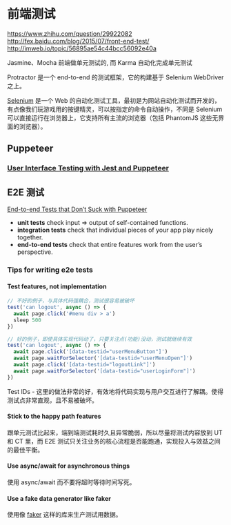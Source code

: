 # 前端测试

https://www.zhihu.com/question/29922082  
http://fex.baidu.com/blog/2015/07/front-end-test/  
http://imweb.io/topic/56895ae54c44bcc56092e40a

Jasmine、Mocha 前端做单元测试的, 而 Karma 自动化完成单元测试

Protractor 是一个 end-to-end 的测试框架，它的构建基于 Selenium WebDriver 之上。

[Selenium](https://github.com/SeleniumHQ/selenium) 是一个 Web 的自动化测试工具，最初是为网站自动化测试而开发的，有点像我们玩游戏用的按键精灵，可以按指定的命令自动操作，不同是 Selenium 可以直接运行在浏览器上，它支持所有主流的浏览器（包括 PhantomJS 这些无界面的浏览器）。




## Puppeteer

### [User Interface Testing with Jest and Puppeteer](https://www.valentinog.com/blog/ui-testing-jest-puppetteer/)


## E2E 测试

[End-to-end Tests that Don’t Suck with Puppeteer](https://ropig.com/blog/end-end-tests-dont-suck-puppeteer/)

* **unit tests** check input => output of self-contained functions.
* **integration tests** check that individual pieces of your app play nicely together.
* **end-to-end tests** check that entire features work from the user’s perspective.

### Tips for writing e2e tests

#### Test features, not implementation

```js
// 不好的例子，与具体代码强耦合，测试很容易被破坏
test('can logout', async () => {
  await page.click('#menu div > a')
  sleep 500
})

// 好的例子，即使具体实现代码动了，只要关注点(功能)没动，测试就继续有效
test('can logout', async () => {
  await page.click('[data-testid="userMenuButton"]')
  await page.waitForSelector('[data-testid="userMenuOpen"]')
  await page.click('[data-testid="logoutLink"]')
  await page.waitForSelector('[data-testid="userLoginForm"]')
})
```

Test IDs - 这里的做法非常的好，有效地将代码实现与用户交互进行了解耦。使得测试点非常直观，且不易被破坏。

#### Stick to the happy path features

跟单元测试比起来，端到端测试耗时久且异常脆弱，所以尽量将测试内容放到 UT 和 CT 里，而 E2E 测试只关注业务的核心流程是否能跑通，实现投入与效益之间的最佳平衡。

#### Use async/await for asynchronous things

使用 async/await 而不要将超时等待时间写死。

#### Use a fake data generator like faker

使用像 [faker](https://www.npmjs.com/package/faker) 这样的库来生产测试用数据。
